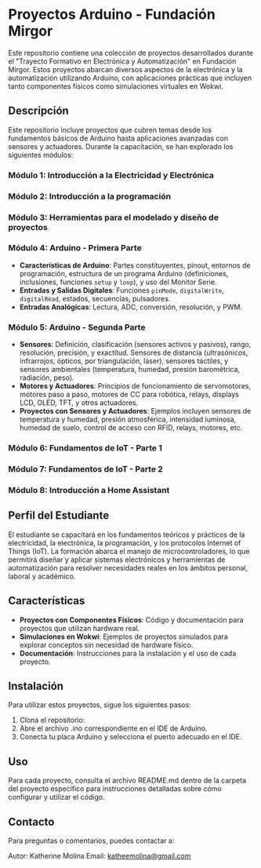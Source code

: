 # Proyectos Arduino - Fundación Mirgor

Este repositorio contiene una colección de proyectos desarrollados durante el "Trayecto Formativo en Electrónica y Automatización" en Fundación Mirgor. Estos proyectos abarcan diversos aspectos de la electrónica y la automatización utilizando Arduino, con aplicaciones prácticas que incluyen tanto componentes físicos como simulaciones virtuales en Wokwi.

## Descripción

Este repositorio incluye proyectos que cubren temas desde los fundamentos básicos de Arduino hasta aplicaciones avanzadas con sensores y actuadores. Durante la capacitación, se han explorado los siguientes módulos:

### Módulo 1: Introducción a la Electricidad y Electrónica
### Módulo 2: Introducción a la programación
### Módulo 3: Herramientas para el modelado y diseño de proyectos

### Módulo 4: Arduino - Primera Parte
- **Características de Arduino**: Partes constituyentes, pinout, entornos de programación, estructura de un programa Arduino (definiciones, inclusiones, funciones `setup` y `loop`), y uso del Monitor Serie.
- **Entradas y Salidas Digitales**: Funciones `pinMode`, `digitalWrite`, `digitalRead`, estados, secuencias, pulsadores.
- **Entradas Analógicas**: Lectura, ADC, conversión, resolución, y PWM.

### Módulo 5: Arduino - Segunda Parte
- **Sensores**: Definición, clasificación (sensores activos y pasivos), rango, resolución, precisión, y exactitud. Sensores de distancia (ultrasónicos, infrarrojos, ópticos, por triangulación, láser), sensores táctiles, y sensores ambientales (temperatura, humedad, presión barométrica, radiación, peso).
- **Motores y Actuadores**: Principios de funcionamiento de servomotores, motores paso a paso, motores de CC para robótica, relays, displays LCD, OLED, TFT, y otros actuadores.
- **Proyectos con Sensores y Actuadores**: Ejemplos incluyen sensores de temperatura y humedad, presión atmosférica, intensidad luminosa, humedad de suelo, control de acceso con RFID, relays, motores, etc.
  
### Módulo 6: Fundamentos de IoT - Parte 1
### Módulo 7: Fundamentos de IoT - Parte 2
### Módulo 8: Introducción a Home Assistant

## Perfil del Estudiante

El estudiante se capacitará en los fundamentos teóricos y prácticos de la electricidad, la electrónica, la programación, y los protocolos Internet of Things (IoT). La formación abarca el manejo de microcontroladores, lo que permitirá diseñar y aplicar sistemas electrónicos y herramientas de automatización para resolver necesidades reales en los ámbitos personal, laboral y académico.

## Características

- **Proyectos con Componentes Físicos**: Código y documentación para proyectos que utilizan hardware real.
- **Simulaciones en Wokwi**: Ejemplos de proyectos simulados para explorar conceptos sin necesidad de hardware físico.
- **Documentación**: Instrucciones para la instalación y el uso de cada proyecto.

## Instalación

Para utilizar estos proyectos, sigue los siguientes pasos:

1. Clona el repositorio:
2. Abre el archivo .ino correspondiente en el IDE de Arduino.
3. Conecta tu placa Arduino y selecciona el puerto adecuado en el IDE.

## Uso

Para cada proyecto, consulta el archivo README.md dentro de la carpeta del proyecto específico para instrucciones detalladas sobre cómo configurar y utilizar el código.

## Contacto
Para preguntas o comentarios, puedes contactar a:

Autor: Katherine Molina
Email: katheemolina@gmail.com
